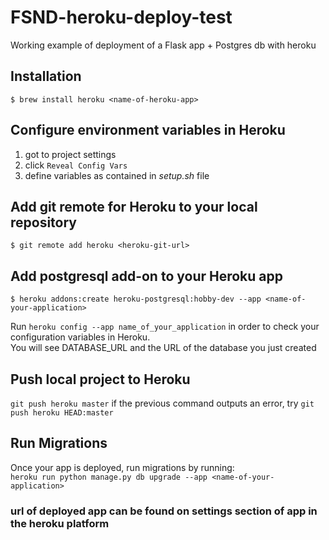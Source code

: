 # FSND-heroku-deploy-test
Working example of deployment of a Flask app + Postgres db with heroku

## Installation

`$ brew install heroku <name-of-heroku-app>`

## Configure environment variables in Heroku

1. got to project settings 
2. click `Reveal Config Vars`
3. define variables as contained in *setup.sh* file

## Add git remote for Heroku to your local repository
`$ git remote add heroku <heroku-git-url>`

## Add postgresql add-on to your Heroku app
`$ heroku addons:create heroku-postgresql:hobby-dev --app <name-of-your-application>`

Run `heroku config --app name_of_your_application` in order to check your configuration variables in Heroku.  
You will see DATABASE_URL and the URL of the database you just created

## Push local project to Heroku
`git push heroku master`
if the previous command outputs an error, try `git push heroku HEAD:master`

## Run Migrations
Once your app is deployed, run migrations by running:  
`heroku run python manage.py db upgrade --app <name-of-your-application>`

### url of deployed app can be found on settings section of app in the heroku platform
